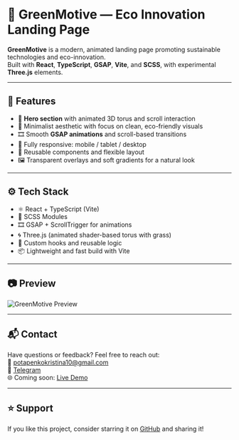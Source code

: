 # 🌱 GreenMotive — Eco Innovation Landing Page

**GreenMotive** is a modern, animated landing page promoting sustainable technologies and eco-innovation.  
Built with **React**, **TypeScript**, **GSAP**, **Vite**, and **SCSS**, with experimental **Three.js** elements.

---

## 🚀 Features

- 🌄 **Hero section** with animated 3D torus and scroll interaction  
- 🌿 Minimalist aesthetic with focus on clean, eco-friendly visuals  
- 🎞️ Smooth **GSAP animations** and scroll-based transitions  
- 📱 Fully responsive: mobile / tablet / desktop  
- 🧩 Reusable components and flexible layout  
- 🖼️ Transparent overlays and soft gradients for a natural look  

---

## ⚙️ Tech Stack

- ⚛️ React + TypeScript (Vite)
- 🎨 SCSS Modules  
- 🎞️ GSAP + ScrollTrigger for animations  
- 🌀 Three.js (animated shader-based torus with grass)  
- 🔁 Custom hooks and reusable logic  
- 📦 Lightweight and fast build with Vite

---

## 📷 Preview

![GreenMotive Preview](https://github.com/KristinaPotapenko/Weatherly/blob/main/projectGreenMotive.png)

---

## 📬 Contact

Have questions or feedback? Feel free to reach out:  
📧 [potapenkokristina10@gmail.com](mailto:potapenkokristina10@gmail.com)  
🔗 [Telegram](https://t.me/kristina_potapenko)  
🌐 Coming soon: [Live Demo](https://kristinapotapenko.github.io/GreenMotive/)

---

## ⭐ Support

If you like this project, consider starring it on [GitHub](https://github.com/KristinaPotapenko/GreenMotive) and sharing it!
